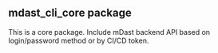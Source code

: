 ## mdast_cli_core package

This is a core package. Include mDast backend API based on login/password method or by CI/CD token.
